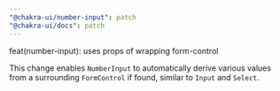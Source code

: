 ```yaml
---
"@chakra-ui/number-input": patch
"@chakra-ui/docs": patch
---
```


feat(number-input): uses props of wrapping form-control

This change enables `NumberInput` to automatically derive various values from a surrounding `FormControl` if found, similar to `Input` and `Select`.
